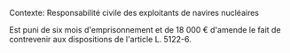 Contexte: Responsabilité civile des exploitants de navires nucléaires

Est puni de six mois d'emprisonnement et de 18 000 € d'amende le fait de contrevenir aux dispositions de l'article L. 5122-6.